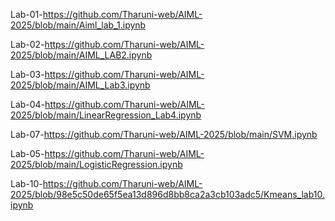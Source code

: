 Lab-01-https://github.com/Tharuni-web/AIML-2025/blob/main/Aiml_lab_1.ipynb

Lab-02-https://github.com/Tharuni-web/AIML-2025/blob/main/AIML_LAB2.ipynb

Lab-03-https://github.com/Tharuni-web/AIML-2025/blob/main/AIML_Lab3.ipynb

Lab-04-https://github.com/Tharuni-web/AIML-2025/blob/main/LinearRegression_Lab4.ipynb

Lab-07-https://github.com/Tharuni-web/AIML-2025/blob/main/SVM.ipynb

Lab-05-https://github.com/Tharuni-web/AIML-2025/blob/main/LogisticRegression.ipynb

Lab-10-https://github.com/Tharuni-web/AIML-2025/blob/98e5c50de65f5ea13d896d8bb8ca2a3cb103adc5/Kmeans_lab10.ipynb
